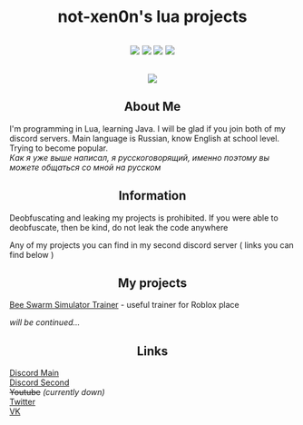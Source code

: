 <h1 align="center">not-xen0n's lua projects</h1>
<h2 align = "center">
<img src="https://img.shields.io/bitbucket/issues-raw/not-xen0n/Lua">
<img src="https://img.shields.io/github/last-commit/not-xen0n/Lua">
<img src="https://img.shields.io/github/followers/not-xen0n?style=social">
<img src="https://img.shields.io/github/stars/not-xen0n/Lua?style=social">
</h2>
<h2 align = "center">
<img src="https://i.imgur.com/2CrEDAD.gif?noredirect">
</h2>
<h2 align = "center">About Me</h2>

I'm programming in Lua, learning Java. I will be glad if you join both of my discord servers. Main language is Russian, know English at school level. Trying to become popular.<br>
_Как я уже выше написал, я русскоговорящий, именно поэтому вы можете общаться со мной на русском_

<h2 align = "center">Information</h2>
<p>Deobfuscating and leaking my projects is prohibited. If you were able to deobfuscate, then be kind, do not leak the code anywhere</p>
<p>Any of my projects you can find in my second discord server ( links you can find below )</p>
<h2 align = "center">My projects</h2>
<p><a href = "https://github.com/not-xen0n/Lua/blob/main/bsstrainer.lua">Bee Swarm Simulator Trainer</a> - useful trainer for Roblox place</p>

_will be continued..._

<h2 align = "center">Links</h2>

[Discord Main](https://discord.gg/ppRjmhGvtD)<br>
[Discord Second](https://discord.gg/9vG8UJXuNf)<br>
~~Youtube~~ _(currently down)_<br>
[Twitter](https://twitter.com/not_xen0n)<br>
[VK](https://vk.com/not_xen0n)
